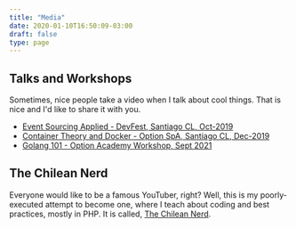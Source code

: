 ```yaml
---
title: "Media"
date: 2020-01-10T16:50:09-03:00
draft: false
type: page
---
```


## Talks and Workshops

Sometimes, nice people take a video when I talk about cool things. That is nice and I'd like to share it with you.

- [Event Sourcing Applied - DevFest, Santiago CL, Oct-2019](https://www.youtube.com/watch?v=uJEd4HFXxvY&t=1s)
- [Container Theory and Docker - Option SpA, Santiago CL, Dec-2019](https://www.youtube.com/watch?v=NJtal-GRNjc&t=3933s)
- [Golang 101 - Option Academy Workshop, Sept 2021](https://my.demio.com/recording/gr5B96ZE)

## The Chilean Nerd

Everyone would like to be a famous YouTuber, right? Well, this is my poorly-executed attempt to become one, where I teach about coding and best practices, mostly in PHP. It is called, [The Chilean Nerd](https://www.youtube.com/channel/UCsdipFUfs6gcj1rQKEIlWLg).
